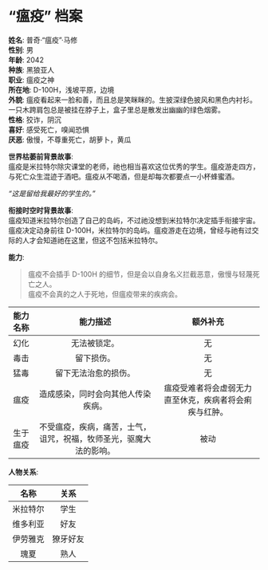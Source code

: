 # “瘟疫” 档案

**姓名**: 普奇·“瘟疫”·马修  
**性别**: 男  
**年龄**: 2042  
**种族**: 黑狼亚人  
**职业**: 瘟疫之神  
**所在地**: D-100H，浅坡平原，边境  
**外貌**: 瘟疫看起来一脸和善，而且总是笑眯眯的。生披深绿色披风和黑色内衬衫。一只木跨肩包总是被挂在脖子上，盒子里总是散发出幽幽的绿色烟雾。  
**性格**: 狡诈，阴沉  
**喜好**: 感受死亡，嗅闻恐惧  
**厌恶**: 傲慢，不尊重死亡，胡萝卜，黄瓜  

**世界枯萎前背景故事**:  
瘟疫是米拉特尔除灾课堂的老师，祂也相当喜欢这位优秀的学生。瘟疫游走四方，与死亡众生混迹于酒吧。瘟疫从不喝酒，但是却每次都要点一小杯蜂蜜酒。  

*“这是留给我最好的学生的。”*

**衔接时空时背景故事**:  
瘟疫知道米拉特尔创造了自己的岛屿，不过祂没想到米拉特尔决定插手衔接宇宙。瘟疫决定动身前往 D-100H，米拉特尔的岛屿。瘟疫游走在边境，曾经与祂有过交际的人才会知道祂在这里，但这不包括米拉特尔。


**能力**:

> 瘟疫不会插手 D-100H 的细节，但是会以自身名义拦截恶意，傲慢与轻蔑死亡之人。  
> 瘟疫不会真的之人于死地，但瘟疫带来的疾病会。

| 能力名称 |                              能力描述                              |                        额外补充                        |
| :------: | :----------------------------------------------------------------: | :----------------------------------------------------: |
|   幻化   |                            无法被锁定。                            |                           无                           |
|   毒击   |                             留下损伤。                             |                           无                           |
|   猛毒   |                        留下无法治愈的损伤。                        |                           无                           |
|   瘟疫   |                 造成感染，同时会向其他人传染疾病。                 | 瘟疫受难者将会虚弱无力直至休克，疾病者将会痢疾与红肿。 |
| 生于瘟疫 | 不受瘟疫，疾病，痛苦，士气，诅咒，祝福，牧师圣光，驱魔大法的影响。 |                          被动                          |

**人物关系**:

|   名称   |   关系   |
| :------: | :------: |
| 米拉特尔 |   学生   |
| 维多利亚 |   好友   |
| 伊劳雅克 | 獠牙好友 |
|   瑰夏   |   熟人   |


